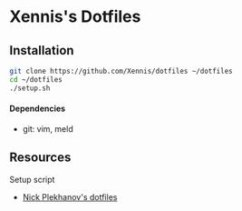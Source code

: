 # Xennis's Dotfiles

## Installation

```sh
git clone https://github.com/Xennis/dotfiles ~/dotfiles
cd ~/dotfiles
./setup.sh
```

#### Dependencies

* git: vim, meld

## Resources

Setup script

* [Nick Plekhanov's dotfiles](https://github.com/nicksp/dotfiles/)
